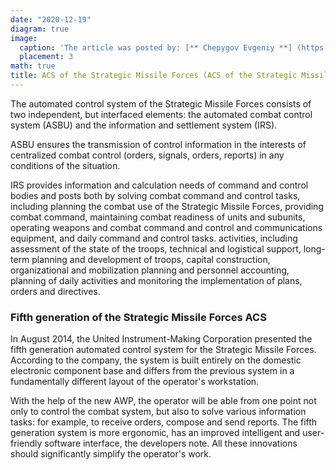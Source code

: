 ```yaml
---
date: "2020-12-19"
diagram: true
image:
  caption: 'The article was posted by: [** Chepygov Evgeniy **] (https://ker-eng.com/upload/iblock/449/449e82655b827800eef253cd1ae07b61.JPG)'
  placement: 3
math: true
title: ACS of the Strategic Missile Forces (ACS of the Strategic Missile Forces)
---
```


  The automated control system of the Strategic Missile Forces consists of two independent, but interfaced elements: the automated combat control system (ASBU) and the information and settlement system (IRS).

ASBU ensures the transmission of control information in the interests of centralized combat control (orders, signals, orders, reports) in any conditions of the situation.

IRS provides information and calculation needs of command and control bodies and posts both by solving combat command and control tasks, including planning the combat use of the Strategic Missile Forces, providing combat command, maintaining combat readiness of units and subunits, operating weapons and combat command and control and communications equipment, and daily command and control tasks. activities, including assessment of the state of the troops, technical and logistical support, long-term planning and development of troops, capital construction, organizational and mobilization planning and personnel accounting, planning of daily activities and monitoring the implementation of plans, orders and directives.



### Fifth generation of the Strategic Missile Forces ACS

  In August 2014, the United Instrument-Making Corporation presented the fifth generation automated control system for the Strategic Missile Forces. According to the company, the system is built entirely on the domestic electronic component base and differs from the previous system in a fundamentally different layout of the operator's workstation.

With the help of the new AWP, the operator will be able from one point not only to control the combat system, but also to solve various information tasks: for example, to receive orders, compose and send reports. The fifth generation system is more ergonomic, has an improved intelligent and user-friendly software interface, the developers note. All these innovations should significantly simplify the operator's work.
    

